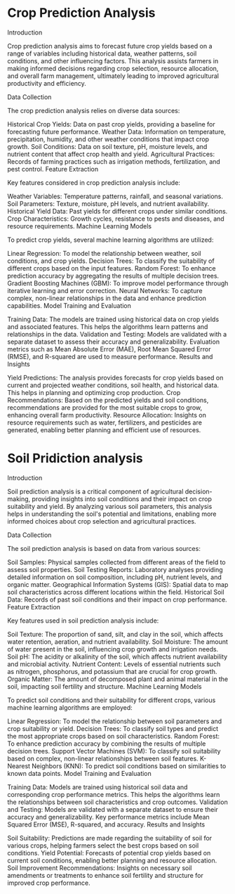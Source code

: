 # Crop Prediction Analysis
Introduction

Crop prediction analysis aims to forecast future crop yields based on a range of variables including historical data, weather patterns, soil conditions, and other influencing factors. This analysis assists farmers in making informed decisions regarding crop selection, resource allocation, and overall farm management, ultimately leading to improved agricultural productivity and efficiency.

Data Collection

The crop prediction analysis relies on diverse data sources:

Historical Crop Yields: Data on past crop yields, providing a baseline for forecasting future performance.
Weather Data: Information on temperature, precipitation, humidity, and other weather conditions that impact crop growth.
Soil Conditions: Data on soil texture, pH, moisture levels, and nutrient content that affect crop health and yield.
Agricultural Practices: Records of farming practices such as irrigation methods, fertilization, and pest control.
Feature Extraction

Key features considered in crop prediction analysis include:

Weather Variables: Temperature patterns, rainfall, and seasonal variations.
Soil Parameters: Texture, moisture, pH levels, and nutrient availability.
Historical Yield Data: Past yields for different crops under similar conditions.
Crop Characteristics: Growth cycles, resistance to pests and diseases, and resource requirements.
Machine Learning Models

To predict crop yields, several machine learning algorithms are utilized:

Linear Regression: To model the relationship between weather, soil conditions, and crop yields.
Decision Trees: To classify the suitability of different crops based on the input features.
Random Forest: To enhance prediction accuracy by aggregating the results of multiple decision trees.
Gradient Boosting Machines (GBM): To improve model performance through iterative learning and error correction.
Neural Networks: To capture complex, non-linear relationships in the data and enhance prediction capabilities.
Model Training and Evaluation

Training Data: The models are trained using historical data on crop yields and associated features. This helps the algorithms learn patterns and relationships in the data.
Validation and Testing: Models are validated with a separate dataset to assess their accuracy and generalizability. Evaluation metrics such as Mean Absolute Error (MAE), Root Mean Squared Error (RMSE), and R-squared are used to measure performance.
Results and Insights

Yield Predictions: The analysis provides forecasts for crop yields based on current and projected weather conditions, soil health, and historical data. This helps in planning and optimizing crop production.
Crop Recommendations: Based on the predicted yields and soil conditions, recommendations are provided for the most suitable crops to grow, enhancing overall farm productivity.
Resource Allocation: Insights on resource requirements such as water, fertilizers, and pesticides are generated, enabling better planning and efficient use of resources.

# Soil Pridiction analysis 

Introduction

Soil prediction analysis is a critical component of agricultural decision-making, providing insights into soil conditions and their impact on crop suitability and yield. By analyzing various soil parameters, this analysis helps in understanding the soil's potential and limitations, enabling more informed choices about crop selection and agricultural practices.

Data Collection

The soil prediction analysis is based on data from various sources:

Soil Samples: Physical samples collected from different areas of the field to assess soil properties.
Soil Testing Reports: Laboratory analyses providing detailed information on soil composition, including pH, nutrient levels, and organic matter.
Geographical Information Systems (GIS): Spatial data to map soil characteristics across different locations within the field.
Historical Soil Data: Records of past soil conditions and their impact on crop performance.
Feature Extraction

Key features used in soil prediction analysis include:

Soil Texture: The proportion of sand, silt, and clay in the soil, which affects water retention, aeration, and nutrient availability.
Soil Moisture: The amount of water present in the soil, influencing crop growth and irrigation needs.
Soil pH: The acidity or alkalinity of the soil, which affects nutrient availability and microbial activity.
Nutrient Content: Levels of essential nutrients such as nitrogen, phosphorus, and potassium that are crucial for crop growth.
Organic Matter: The amount of decomposed plant and animal material in the soil, impacting soil fertility and structure.
Machine Learning Models

To predict soil conditions and their suitability for different crops, various machine learning algorithms are employed:

Linear Regression: To model the relationship between soil parameters and crop suitability or yield.
Decision Trees: To classify soil types and predict the most appropriate crops based on soil characteristics.
Random Forest: To enhance prediction accuracy by combining the results of multiple decision trees.
Support Vector Machines (SVM): To classify soil suitability based on complex, non-linear relationships between soil features.
K-Nearest Neighbors (KNN): To predict soil conditions based on similarities to known data points.
Model Training and Evaluation

Training Data: Models are trained using historical soil data and corresponding crop performance metrics. This helps the algorithms learn the relationships between soil characteristics and crop outcomes.
Validation and Testing: Models are validated with a separate dataset to ensure their accuracy and generalizability. Key performance metrics include Mean Squared Error (MSE), R-squared, and accuracy.
Results and Insights

Soil Suitability: Predictions are made regarding the suitability of soil for various crops, helping farmers select the best crops based on soil conditions.
Yield Potential: Forecasts of potential crop yields based on current soil conditions, enabling better planning and resource allocation.
Soil Improvement Recommendations: Insights on necessary soil amendments or treatments to enhance soil fertility and structure for improved crop performance.
